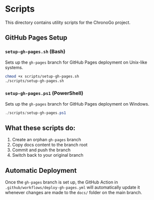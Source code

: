 # Scripts

This directory contains utility scripts for the ChronoGo project.

## GitHub Pages Setup

### `setup-gh-pages.sh` (Bash)
Sets up the `gh-pages` branch for GitHub Pages deployment on Unix-like systems.

```bash
chmod +x scripts/setup-gh-pages.sh
./scripts/setup-gh-pages.sh
```

### `setup-gh-pages.ps1` (PowerShell)
Sets up the `gh-pages` branch for GitHub Pages deployment on Windows.

```powershell
./scripts/setup-gh-pages.ps1
```

## What these scripts do:

1. Create an orphan `gh-pages` branch
2. Copy docs content to the branch root
3. Commit and push the branch
4. Switch back to your original branch

## Automatic Deployment

Once the `gh-pages` branch is set up, the GitHub Action in `.github/workflows/deploy-gh-pages.yml` will automatically update it whenever changes are made to the `docs/` folder on the main branch.
